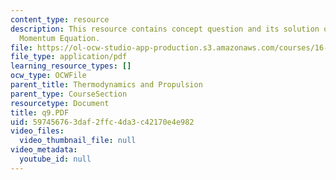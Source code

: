 ```yaml
---
content_type: resource
description: This resource contains concept question and its solution on Integral
  Momentum Equation.
file: https://ol-ocw-studio-app-production.s3.amazonaws.com/courses/16-01-unified-engineering-i-ii-iii-iv-fall-2005-spring-2006/597456763daf2ffc4da3c42170e4e982_q9.PDF
file_type: application/pdf
learning_resource_types: []
ocw_type: OCWFile
parent_title: Thermodynamics and Propulsion
parent_type: CourseSection
resourcetype: Document
title: q9.PDF
uid: 59745676-3daf-2ffc-4da3-c42170e4e982
video_files:
  video_thumbnail_file: null
video_metadata:
  youtube_id: null
---
```

